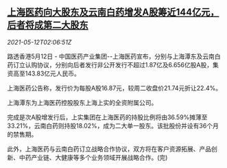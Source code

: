 <!--1620786664000-->
[上海医药向大股东及云南白药增发A股筹近144亿元，后者将成第二大股东](https://cn.reuters.com/article/sh-pharma-0512-wedn-idCNKBS2CT05Y)
------

<div><i>2021-05-12T02:06:51Z</i></div><p>路透香港5月12日 - 中国医药产业集团--上海医药宣布，分别与上海潭东及云南白药订立认购协议，分别向后者发行非公开发行不超过1.87亿及6.656亿股A股，集资高至143.83亿元人民币。</p><p>上海医药公告称，发行价为每股A股16.87元，较周二收盘价21.74元折让22.4%。</p><p>上海潭东为上海医药控股股东上海上实的全资附属公司。</p><p>完成是次A股增发行后，上实集团在上海医药的持股比例将由36.59%摊薄至33.21%，云南白药则持股18.02%，成为二大单一股东。该批股份并设有36个月的禁售期。</p><p>此外，上海医药与云南白药订立战略合作协议，双方将在客户资源拓展、产品创新、中药产业链、大健康等多个业务领域开展战略合作。(完)</p>
